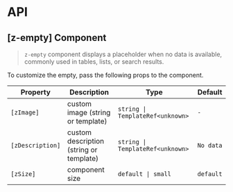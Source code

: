 # API

## [z-empty] <span class="api-type-label component">Component</span>

> `z-empty` component displays a placeholder when no data is available, commonly used in tables, lists, or search results.

To customize the empty, pass the following props to the component.

| Property         | Description                             | Type                             | Default   |
|------------------|-----------------------------------------|----------------------------------|-----------|
| `[zImage]`       | custom image (string or template)       | `string \| TemplateRef<unknown>` | `-`       |
| `[zDescription]` | custom description (string or template) | `string \| TemplateRef<unknown>` | `No data` |
| `[zSize]`        | component size                          | `default \| small`               | `default` |
